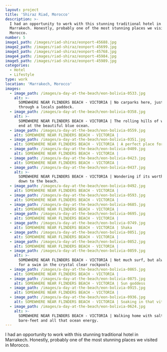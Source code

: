 ```yaml
---
layout: project
title: 'Shiraz Riad, Morocco'
description: >-
  I had an opportunity to work with this stunning traditional hotel in
  Marrakech. Honestly, probably one of the most stunning places we visited in
  Morocco.
number: 5
image1_path: /images/riad-shiraz/eonport-45688.jpg
image2_path: /images/riad-shiraz/eonport-45699.jpg
image3_path: /images/riad-shiraz/eonport-45768.jpg
image4_path: /images/riad-shiraz/eonport-45984.jpg
image5_path: /images/riad-shiraz/eonport-45989.jpg
categories:
  - Hotel
  - Lifestyle
type: work
location: 'Marrakech, Morocco'
images:
  - image_path: /images/a-day-at-the-beach/eon-bolivia-0533.jpg
    alt: >-
      SOMEWHERE NEAR FLINDERS BEACH - VICTORIA | No carparks here, just a walk
      through a locals paddock.
  - image_path: /images/a-day-at-the-beach/eon-bolivia-0358.jpg
    alt: >-
      SOMEWHERE NEAR FLINDERS BEACH - VICTORIA | The rolling hills of wild wheat
      end at the beautiful blue ocean.
  - image_path: /images/a-day-at-the-beach/eon-bolivia-0559.jpg
    alt: SOMEWHERE NEAR FLINDERS BEACH - VICTORIA |
  - image_path: /images/a-day-at-the-beach/eon-bolivia-0351.jpg
    alt: SOMEWHERE NEAR FLINDERS BEACH - VICTORIA | A perfect place for a picnic.
  - image_path: /images/a-day-at-the-beach/eon-bolivia-0409.jpg
    alt: SOMEWHERE NEAR FLINDERS BEACH - VICTORIA |
  - image_path: /images/a-day-at-the-beach/eon-bolivia-0423.jpg
    alt: SOMEWHERE NEAR FLINDERS BEACH - VICTORIA |
  - image_path: /images/a-day-at-the-beach/eon-bolivia-0437.jpg
    alt: >-
      SOMEWHERE NEAR FLINDERS BEACH - VICTORIA | Wondering if its worth the trek
      down to the beach.
  - image_path: /images/a-day-at-the-beach/eon-bolivia-0492.jpg
    alt: SOMEWHERE NEAR FLINDERS BEACH - VICTORIA |
  - image_path: /images/a-day-at-the-beach/eon-bolivia-0593.jpg
    alt: SOMEWHERE NEAR FLINDERS BEACH - VICTORIA |
  - image_path: /images/a-day-at-the-beach/eon-bolivia-0685.jpg
    alt: SOMEWHERE NEAR FLINDERS BEACH - VICTORIA |
  - image_path: /images/a-day-at-the-beach/eon-bolivia-0695.jpg
    alt: SOMEWHERE NEAR FLINDERS BEACH - VICTORIA |
  - image_path: /images/a-day-at-the-beach/eon-bolivia-0749.jpg
    alt: SOMEWHERE NEAR FLINDERS BEACH - VICTORIA | Shaka
  - image_path: /images/a-day-at-the-beach/eon-bolivia-0851.jpg
    alt: SOMEWHERE NEAR FLINDERS BEACH - VICTORIA |
  - image_path: /images/a-day-at-the-beach/eon-bolivia-0852.jpg
    alt: SOMEWHERE NEAR FLINDERS BEACH - VICTORIA |
  - image_path: /images/a-day-at-the-beach/eon-bolivia-0859.jpg
    alt: >-
      SOMEWHERE NEAR FLINDERS BEACH - VICTORIA | Not much surf, but always time
      for a swim in the crystal clear rockpools
  - image_path: /images/a-day-at-the-beach/eon-bolivia-0865.jpg
    alt: SOMEWHERE NEAR FLINDERS BEACH - VICTORIA |
  - image_path: /images/a-day-at-the-beach/eon-bolivia-0875.jpg
    alt: SOMEWHERE NEAR FLINDERS BEACH - VICTORIA | Sun goddess
  - image_path: /images/a-day-at-the-beach/eon-bolivia-0915.jpg
    alt: SOMEWHERE NEAR FLINDERS BEACH - VICTORIA |
  - image_path: /images/a-day-at-the-beach/eon-bolivia-0936.jpg
    alt: SOMEWHERE NEAR FLINDERS BEACH - VICTORIA | Soaking in that vitamin-sea.
  - image_path: /images/a-day-at-the-beach/eon-bolivia-0624.jpg
    alt: >-
      SOMEWHERE NEAR FLINDERS BEACH - VICTORIA | Walking home with salty skin,
      bare-feet and all that ocean energy.
---
```


I had an opportunity to work with this stunning traditional hotel in Marrakech. Honestly, probably one of the most stunning places we visited in Morocco.